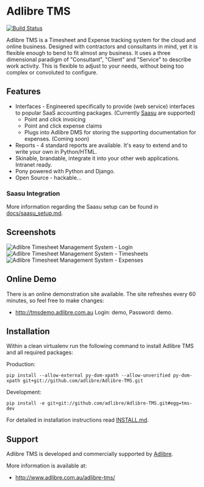 # Adlibre TMS

[![Build Status](https://travis-ci.org/adlibre/Adlibre-TMS.svg?branch=master)](https://travis-ci.org/adlibre/Adlibre-TMS)

Adlibre TMS is a Timesheet and Expense tracking system for the cloud and online business.
Designed with contractors and consultants in mind, yet it is flexible enough to bend to fit almost any business.
It uses a three dimensional paradigm of "Consultant", "Client" and "Service" to describe work activity. This is flexible to adjust to your needs,
without being too complex or convoluted to configure.

## Features

* Interfaces - Engineered specifically to provide (web service) interfaces to popular SaaS accounting packages. (Currently [Saasu](http://www.saasu.com "Saasu Online Accounting") are supported)
    - Point and click invoicing
    - Point and click expense claims
    - Plugs into Adlibre DMS for storing the supporting documentation for expenses. (Coming soon)
* Reports - 4 standard reports are available. It's easy to extend and to write your own in Python/HTML.
* Skinable, brandable, integrate it into your other web applications. Intranet ready.
* Pony powered with Python and Django.
* Open Source - hackable...

### Saasu Integration

More information regarding the Saasu setup can be found in [docs/saasu_setup.md](https://github.com/adlibre/Adlibre-TMS/blob/master/docs/saasu_setup.md).

## Screenshots

![Adlibre Timesheet Management System - Login](https://github.com/adlibre/Adlibre-TMS/raw/master/docs/tms_1.jpg)
![Adlibre Timesheet Management System - Timesheets](https://github.com/adlibre/Adlibre-TMS/raw/master/docs/tms_2.jpg)
![Adlibre Timesheet Management System - Expenses](https://github.com/adlibre/Adlibre-TMS/raw/master/docs/tms_3.jpg)

## Online Demo

There is an online demonstration site available. The site refreshes every 60 minutes, so feel free to make changes:

* http://tmsdemo.adlibre.com.au Login: demo, Password: demo.

## Installation

Within a clean virtualenv run the following command to install Adlibre TMS and all required packages:

Production:

    pip install --allow-external py-dom-xpath --allow-unverified py-dom-xpath git+git://github.com/adlibre/Adlibre-TMS.git

Development:

    pip install -e git+git://github.com/adlibre/Adlibre-TMS.git#egg=tms-dev

For detailed in installation instructions read [INSTALL.md](https://github.com/adlibre/Adlibre-TMS/blob/master/INSTALL.md).

## Support

Adlibre TMS is developed and commercially supported by [Adlibre](http://www.adlibre.com.au/ "Adlibre Open Source Consulting").

More information is available at:

* http://www.adlibre.com.au/adlibre-tms/
